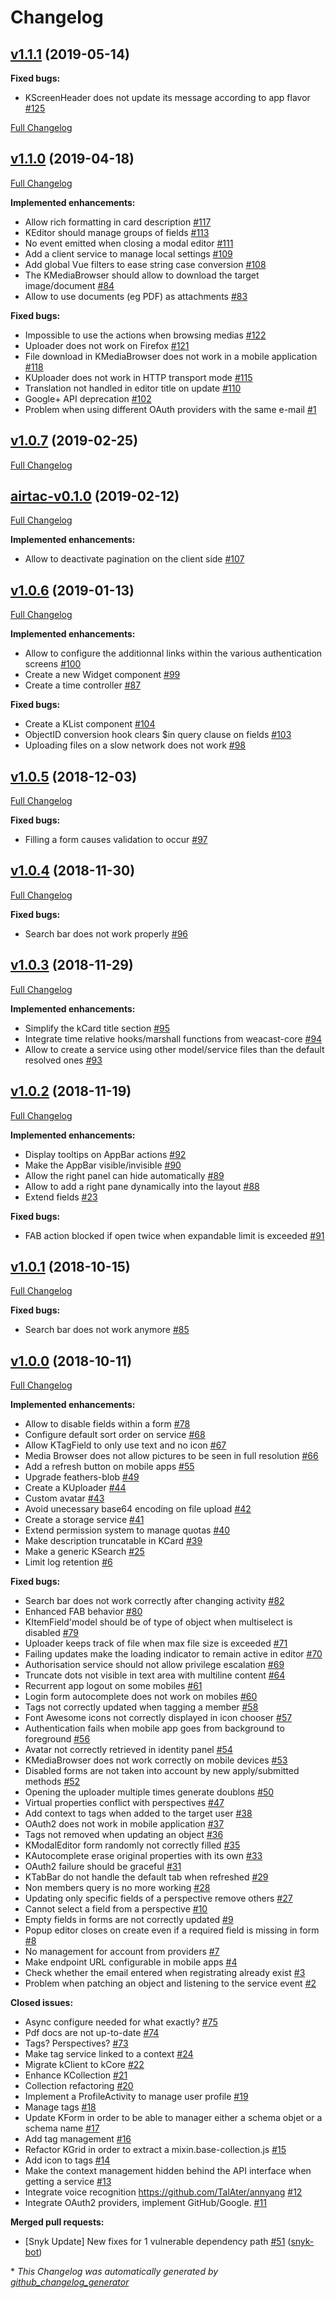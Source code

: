 # Changelog

## [v1.1.1](https://github.com/kalisio/kCore/tree/v1.1.1) (2019-05-14)

**Fixed bugs:**

- KScreenHeader does not update its message according to app flavor [\#125](https://github.com/kalisio/kCore/issues/125)

[Full Changelog](https://github.com/kalisio/kCore/compare/v1.1.0...v1.1.1)

## [v1.1.0](https://github.com/kalisio/kCore/tree/v1.1.0) (2019-04-18)

[Full Changelog](https://github.com/kalisio/kCore/compare/v1.0.7...v1.1.0)

**Implemented enhancements:**

- Allow rich formatting in card description [\#117](https://github.com/kalisio/kCore/issues/117)
- KEditor should manage groups of fields [\#113](https://github.com/kalisio/kCore/issues/113)
- No event emitted when closing a modal editor [\#111](https://github.com/kalisio/kCore/issues/111)
- Add a client service to manage local settings [\#109](https://github.com/kalisio/kCore/issues/109)
- Add global Vue filters to ease string case conversion [\#108](https://github.com/kalisio/kCore/issues/108)
- The KMediaBrowser should allow to download the target image/document [\#84](https://github.com/kalisio/kCore/issues/84)
- Allow to use documents \(eg PDF\) as attachments [\#83](https://github.com/kalisio/kCore/issues/83)

**Fixed bugs:**

- Impossible to use the actions when browsing medias [\#122](https://github.com/kalisio/kCore/issues/122)
- Uploader does not work on Firefox [\#121](https://github.com/kalisio/kCore/issues/121)
- File download in KMediaBrowser does not work in a mobile application [\#118](https://github.com/kalisio/kCore/issues/118)
- KUploader does not work in HTTP transport mode [\#115](https://github.com/kalisio/kCore/issues/115)
- Translation not handled in editor title on update [\#110](https://github.com/kalisio/kCore/issues/110)
- Google+ API deprecation [\#102](https://github.com/kalisio/kCore/issues/102)
- Problem when using different OAuth providers with the same e-mail [\#1](https://github.com/kalisio/kCore/issues/1)

## [v1.0.7](https://github.com/kalisio/kCore/tree/v1.0.7) (2019-02-25)

[Full Changelog](https://github.com/kalisio/kCore/compare/airtac-v0.1.0...v1.0.7)

## [airtac-v0.1.0](https://github.com/kalisio/kCore/tree/airtac-v0.1.0) (2019-02-12)

[Full Changelog](https://github.com/kalisio/kCore/compare/v1.0.6...airtac-v0.1.0)

**Implemented enhancements:**

- Allow to deactivate pagination on the client side [\#107](https://github.com/kalisio/kCore/issues/107)

## [v1.0.6](https://github.com/kalisio/kCore/tree/v1.0.6) (2019-01-13)

[Full Changelog](https://github.com/kalisio/kCore/compare/v1.0.5...v1.0.6)

**Implemented enhancements:**

- Allow to configure the additionnal links within the various authentication screens [\#100](https://github.com/kalisio/kCore/issues/100)
- Create a new Widget component [\#99](https://github.com/kalisio/kCore/issues/99)
- Create a time controller [\#87](https://github.com/kalisio/kCore/issues/87)

**Fixed bugs:**

- Create a KList component [\#104](https://github.com/kalisio/kCore/issues/104)
- ObjectID conversion hook clears $in query clause on fields [\#103](https://github.com/kalisio/kCore/issues/103)
- Uploading files on a slow network does not work [\#98](https://github.com/kalisio/kCore/issues/98)

## [v1.0.5](https://github.com/kalisio/kCore/tree/v1.0.5) (2018-12-03)

[Full Changelog](https://github.com/kalisio/kCore/compare/v1.0.4...v1.0.5)

**Fixed bugs:**

- Filling a form causes validation to occur [\#97](https://github.com/kalisio/kCore/issues/97)

## [v1.0.4](https://github.com/kalisio/kCore/tree/v1.0.4) (2018-11-30)

[Full Changelog](https://github.com/kalisio/kCore/compare/v1.0.3...v1.0.4)

**Fixed bugs:**

- Search bar does not work properly  [\#96](https://github.com/kalisio/kCore/issues/96)

## [v1.0.3](https://github.com/kalisio/kCore/tree/v1.0.3) (2018-11-29)

[Full Changelog](https://github.com/kalisio/kCore/compare/v1.0.2...v1.0.3)

**Implemented enhancements:**

- Simplify the kCard title section [\#95](https://github.com/kalisio/kCore/issues/95)
- Integrate time relative hooks/marshall functions from weacast-core [\#94](https://github.com/kalisio/kCore/issues/94)
- Allow to create a service using other model/service files than the default resolved ones [\#93](https://github.com/kalisio/kCore/issues/93)

## [v1.0.2](https://github.com/kalisio/kCore/tree/v1.0.2) (2018-11-19)

[Full Changelog](https://github.com/kalisio/kCore/compare/v1.0.1...v1.0.2)

**Implemented enhancements:**

- Display tooltips on AppBar actions [\#92](https://github.com/kalisio/kCore/issues/92)
- Make the AppBar visible/invisible [\#90](https://github.com/kalisio/kCore/issues/90)
- Allow the right panel can hide automatically [\#89](https://github.com/kalisio/kCore/issues/89)
- Allow to add a right pane dynamically into the layout [\#88](https://github.com/kalisio/kCore/issues/88)
- Extend fields [\#23](https://github.com/kalisio/kCore/issues/23)

**Fixed bugs:**

- FAB action blocked if open twice when expandable limit is exceeded [\#91](https://github.com/kalisio/kCore/issues/91)

## [v1.0.1](https://github.com/kalisio/kCore/tree/v1.0.1) (2018-10-15)

[Full Changelog](https://github.com/kalisio/kCore/compare/v1.0.0...v1.0.1)

**Fixed bugs:**

- Search bar does not work anymore [\#85](https://github.com/kalisio/kCore/issues/85)

## [v1.0.0](https://github.com/kalisio/kCore/tree/v1.0.0) (2018-10-11)

[Full Changelog](https://github.com/kalisio/kCore/compare/af3dd08e84a92ba1b047875185205a198db16e4c...v1.0.0)

**Implemented enhancements:**

- Allow to disable fields within a form [\#78](https://github.com/kalisio/kCore/issues/78)
- Configure default sort order on service [\#68](https://github.com/kalisio/kCore/issues/68)
- Allow KTagField to only use text and no icon [\#67](https://github.com/kalisio/kCore/issues/67)
- Media Browser does not allow pictures to be seen in full resolution [\#66](https://github.com/kalisio/kCore/issues/66)
- Add a refresh button on mobile apps [\#55](https://github.com/kalisio/kCore/issues/55)
- Upgrade feathers-blob [\#49](https://github.com/kalisio/kCore/issues/49)
- Create a KUploader [\#44](https://github.com/kalisio/kCore/issues/44)
- Custom avatar [\#43](https://github.com/kalisio/kCore/issues/43)
- Avoid unecessary base64 encoding on file upload [\#42](https://github.com/kalisio/kCore/issues/42)
- Create a storage service [\#41](https://github.com/kalisio/kCore/issues/41)
- Extend permission system to manage quotas [\#40](https://github.com/kalisio/kCore/issues/40)
- Make description truncatable in KCard [\#39](https://github.com/kalisio/kCore/issues/39)
- Make a generic KSearch [\#25](https://github.com/kalisio/kCore/issues/25)
- Limit log retention [\#6](https://github.com/kalisio/kCore/issues/6)

**Fixed bugs:**

- Search bar does not work correctly after changing activity [\#82](https://github.com/kalisio/kCore/issues/82)
- Enhanced FAB behavior [\#80](https://github.com/kalisio/kCore/issues/80)
- KItemField'model should be of type of object when multiselect is disabled [\#79](https://github.com/kalisio/kCore/issues/79)
- Uploader keeps track of file when max file size is exceeded [\#71](https://github.com/kalisio/kCore/issues/71)
- Failing updates make the loading indicator to remain active in editor [\#70](https://github.com/kalisio/kCore/issues/70)
- Authorisation service should not allow privilege escalation [\#69](https://github.com/kalisio/kCore/issues/69)
- Truncate dots not visible in text area with multiline content [\#64](https://github.com/kalisio/kCore/issues/64)
- Recurrent app logout on some mobiles [\#61](https://github.com/kalisio/kCore/issues/61)
- Login form autocomplete does not work on mobiles [\#60](https://github.com/kalisio/kCore/issues/60)
- Tags not correctly updated when tagging a member [\#58](https://github.com/kalisio/kCore/issues/58)
- Font Awesome icons not correctly displayed in icon chooser [\#57](https://github.com/kalisio/kCore/issues/57)
- Authentication fails when mobile app goes from background to foreground [\#56](https://github.com/kalisio/kCore/issues/56)
- Avatar not correctly retrieved in identity panel [\#54](https://github.com/kalisio/kCore/issues/54)
- KMediaBrowser does not work correctly on mobile devices [\#53](https://github.com/kalisio/kCore/issues/53)
- Disabled forms are not taken into account by new apply/submitted methods [\#52](https://github.com/kalisio/kCore/issues/52)
- Opening the uploader multiple times generate doublons [\#50](https://github.com/kalisio/kCore/issues/50)
- Virtual properties conflict with perspectives [\#47](https://github.com/kalisio/kCore/issues/47)
- Add context to tags when added to the target user [\#38](https://github.com/kalisio/kCore/issues/38)
- OAuth2 does not work in mobile application [\#37](https://github.com/kalisio/kCore/issues/37)
- Tags not removed when updating an object [\#36](https://github.com/kalisio/kCore/issues/36)
- KModalEditor form randomly not correctly filled [\#35](https://github.com/kalisio/kCore/issues/35)
- KAutocomplete erase original properties with its own [\#33](https://github.com/kalisio/kCore/issues/33)
- OAuth2 failure should be graceful [\#31](https://github.com/kalisio/kCore/issues/31)
- KTabBar do not handle the default tab when refreshed [\#29](https://github.com/kalisio/kCore/issues/29)
- Non members query is no more working [\#28](https://github.com/kalisio/kCore/issues/28)
- Updating only specific fields of a perspective remove others [\#27](https://github.com/kalisio/kCore/issues/27)
- Cannot select a field from a perspective [\#10](https://github.com/kalisio/kCore/issues/10)
- Empty fields in forms are not correctly updated [\#9](https://github.com/kalisio/kCore/issues/9)
- Popup editor closes on create even if a required field is missing in form [\#8](https://github.com/kalisio/kCore/issues/8)
- No management for account from providers [\#7](https://github.com/kalisio/kCore/issues/7)
- Make endpoint URL configurable in mobile apps [\#4](https://github.com/kalisio/kCore/issues/4)
- Check whether the email entered when registrating already exist [\#3](https://github.com/kalisio/kCore/issues/3)
- Problem when patching an object and listening to the service event [\#2](https://github.com/kalisio/kCore/issues/2)

**Closed issues:**

- Async configure needed for what exactly? [\#75](https://github.com/kalisio/kCore/issues/75)
- Pdf docs are not up-to-date [\#74](https://github.com/kalisio/kCore/issues/74)
- Tags? Perspectives? [\#73](https://github.com/kalisio/kCore/issues/73)
- Make tag service linked to a context [\#24](https://github.com/kalisio/kCore/issues/24)
- Migrate kClient to kCore [\#22](https://github.com/kalisio/kCore/issues/22)
- Enhance KCollection [\#21](https://github.com/kalisio/kCore/issues/21)
- Collection refactoring [\#20](https://github.com/kalisio/kCore/issues/20)
- Implement a ProfileActivity to manage user profile [\#19](https://github.com/kalisio/kCore/issues/19)
- Manage tags [\#18](https://github.com/kalisio/kCore/issues/18)
- Update KForm in order to be able to manager either a schema objet or a schema name [\#17](https://github.com/kalisio/kCore/issues/17)
- Add tag management [\#16](https://github.com/kalisio/kCore/issues/16)
- Refactor KGrid in order to extract a mixin.base-collection.js  [\#15](https://github.com/kalisio/kCore/issues/15)
- Add icon to tags [\#14](https://github.com/kalisio/kCore/issues/14)
- Make the context management hidden behind the API interface when getting a service [\#13](https://github.com/kalisio/kCore/issues/13)
- Integrate voice recognition https://github.com/TalAter/annyang [\#12](https://github.com/kalisio/kCore/issues/12)
- Integrate OAuth2 providers, implement GitHub/Google. [\#11](https://github.com/kalisio/kCore/issues/11)

**Merged pull requests:**

- \[Snyk Update\] New fixes for 1 vulnerable dependency path [\#51](https://github.com/kalisio/kCore/pull/51) ([snyk-bot](https://github.com/snyk-bot))



\* *This Changelog was automatically generated by [github_changelog_generator](https://github.com/skywinder/Github-Changelog-Generator)*